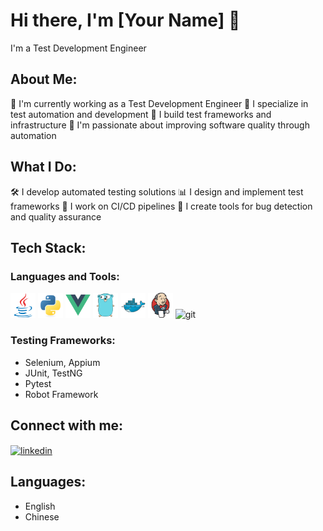 # Hi there, I'm [Your Name] 👋

I'm a Test Development Engineer

## About Me:

🔭 I'm currently working as a Test Development Engineer
🌱 I specialize in test automation and development
🤖 I build test frameworks and infrastructure
🚀 I'm passionate about improving software quality through automation

## What I Do:

🛠 I develop automated testing solutions
📊 I design and implement test frameworks
🔄 I work on CI/CD pipelines
🐞 I create tools for bug detection and quality assurance

## Tech Stack:

### Languages and Tools:
<p align="left">
<img src="https://raw.githubusercontent.com/devicons/devicon/master/icons/java/java-original.svg" alt="java" width="40" height="40"/>
<img src="https://raw.githubusercontent.com/devicons/devicon/master/icons/python/python-original.svg" alt="python" width="40" height="40"/>
<img src="https://raw.githubusercontent.com/devicons/devicon/master/icons/vuejs/vuejs-original.svg" alt="vue" width="40" height="40"/>
<img src="https://raw.githubusercontent.com/devicons/devicon/master/icons/go/go-original.svg" alt="golang" width="40" height="40"/>
<img src="https://raw.githubusercontent.com/devicons/devicon/master/icons/docker/docker-original.svg" alt="docker" width="40" height="40"/>
<img src="https://raw.githubusercontent.com/devicons/devicon/master/icons/jenkins/jenkins-original.svg" alt="jenkins" width="40" height="40"/>
<img src="https://www.vectorlogo.zone/logos/git-scm/git-scm-icon.svg" alt="git" width="40" height="40"/>
</p>

### Testing Frameworks:
- Selenium, Appium
- JUnit, TestNG
- Pytest
- Robot Framework

## Connect with me:
<p align="left">
<a href="your-linkedin-url" target="blank"><img align="center" src="https://raw.githubusercontent.com/rahuldkjain/github-profile-readme-generator/master/src/images/icons/Social/linked-in-alt.svg" alt="linkedin" height="30" width="40" /></a>
</p>

## Languages:
- English
- Chinese
